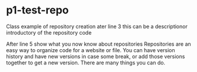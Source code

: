 # p1-test-repo
Class example of repository creation
ater line 3 this can be a descriptionor introductory of the repository code

After line 5 show what you now know about repositories
Repositories are an easy way to organize code for a website or file. You can have version history and have new versions in case some break, or add those versions together to get a new version. There are many things you can do.
